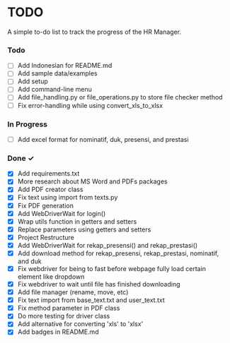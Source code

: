 # TODO

A simple to-do list to track the progress of the HR Manager.

### Todo

- [ ] Add Indonesian for README.md
- [ ] Add sample data/examples
- [ ] Add setup
- [ ] Add command-line menu
- [ ] Add file_handling.py or file_operations.py to store file checker method
- [ ] Fix error-handling while using convert_xls_to_xlsx

### In Progress

- [ ] Add excel format for nominatif, duk, presensi, and prestasi

### Done ✓

- [x] Add requirements.txt
- [x] More research about MS Word and PDFs packages
- [x] Add PDF creator class
- [x] Fix text using import from texts.py
- [x] Fix PDF generation
- [x] Add WebDriverWait for login()
- [x] Wrap utils function in getters and setters
- [x] Replace parameters using getters and setters
- [x] Project Restructure
- [x] Add WebDriverWait for rekap_presensi() and rekap_prestasi()
- [x] Add download method for rekap_presensi, rekap_prestasi, nominatif, and duk
- [x] Fix webdriver for being to fast before webpage fully load certain element like dropdown
- [x] Fix webdriver to wait until file has finished downloading
- [x] Add file manager (rename, move, etc)
- [x] Fix text import from base_text.txt and user_text.txt
- [x] Fix method parameter in PDF class
- [x] Do more testing for driver class
- [x] Add alternative for converting 'xls' to 'xlsx'
- [x] Add badges in README.md

